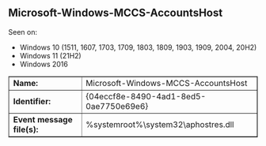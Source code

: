 ## Microsoft-Windows-MCCS-AccountsHost

Seen on:
* Windows 10 (1511, 1607, 1703, 1709, 1803, 1809, 1903, 1909, 2004, 20H2)
* Windows 11 (21H2)
* Windows 2016

<table border="1" class="docutils">
  <tbody>
    <tr>
      <td><b>Name:</b></td>
      <td>Microsoft-Windows-MCCS-AccountsHost</td>
    </tr>
    <tr>
      <td><b>Identifier:</b></td>
      <td>{04eccf8e-8490-4ad1-8ed5-0ae7750e69e6}</td>
    </tr>
    <tr>
      <td><b>Event message file(s):</b></td>
      <td>%systemroot%\system32\aphostres.dll</td>
    </tr>
  </tbody>
</table>

&nbsp;


